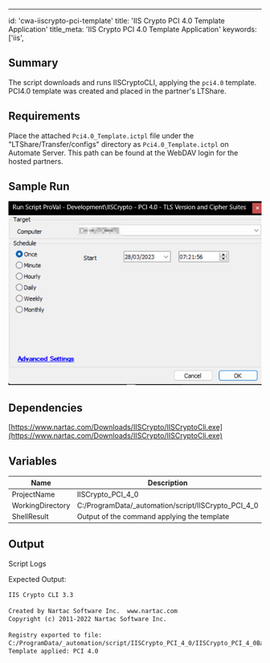 ---
id: 'cwa-iiscrypto-pci-template'
title: 'IIS Crypto PCI 4.0 Template Application'
title_meta: 'IIS Crypto PCI 4.0 Template Application'
keywords: ['iis',
## Summary

The script downloads and runs IISCryptoCLI, applying the `pci4.0` template. PCI4.0 template was created and placed in the partner's LTShare.

## Requirements

Place the attached `Pci4.0_Template.ictpl` file under the "LTShare/Transfer/configs" directory as `Pci4.0_Template.ictpl` on Automate Server. This path can be found at the WebDAV login for the hosted partners.

## Sample Run

![Sample Run](../../../static/img/IISCrypto---PCI-4.0---TLS-Version-and-Cipher-Suites/image_1.png)

## Dependencies

[https://www.nartac.com/Downloads/IISCrypto/IISCryptoCli.exe](https://www.nartac.com/Downloads/IISCrypto/IISCryptoCli.exe)

## Variables

| Name              | Description                                   |
|-------------------|-----------------------------------------------|
| ProjectName       | IISCrypto_PCI_4_0                            |
| WorkingDirectory   | C:/ProgramData/_automation/script/IISCrypto_PCI_4_0 |
| ShellResult       | Output of the command applying the template    |

## Output

Script Logs

Expected Output: 

```
IIS Crypto CLI 3.3

Created by Nartac Software Inc.  www.nartac.com
Copyright (c) 2011-2022 Nartac Software Inc.

Registry exported to file: C:/ProgramData/_automation/script/IISCrypto_PCI_4_0/IISCrypto_PCI_4_0Backup.reg
Template applied: PCI 4.0
```



